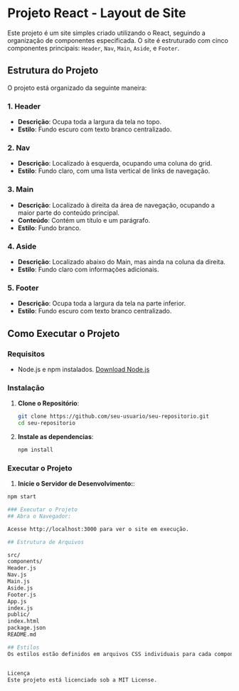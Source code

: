 # Projeto React - Layout de Site

Este projeto é um site simples criado utilizando o React, seguindo a organização de componentes especificada. O site é estruturado com cinco componentes principais: `Header`, `Nav`, `Main`, `Aside`, e `Footer`.

## Estrutura do Projeto

O projeto está organizado da seguinte maneira:

### 1. Header

- **Descrição**: Ocupa toda a largura da tela no topo.
- **Estilo**: Fundo escuro com texto branco centralizado.

### 2. Nav

- **Descrição**: Localizado à esquerda, ocupando uma coluna do grid.
- **Estilo**: Fundo claro, com uma lista vertical de links de navegação.

### 3. Main

- **Descrição**: Localizado à direita da área de navegação, ocupando a maior parte do conteúdo principal.
- **Conteúdo**: Contém um título e um parágrafo.
- **Estilo**: Fundo branco.

### 4. Aside

- **Descrição**: Localizado abaixo do Main, mas ainda na coluna da direita.
- **Estilo**: Fundo claro com informações adicionais.

### 5. Footer

- **Descrição**: Ocupa toda a largura da tela na parte inferior.
- **Estilo**: Fundo escuro com texto branco centralizado.

## Como Executar o Projeto

### Requisitos

- Node.js e npm instalados. [Download Node.js](https://nodejs.org/)

### Instalação

1. **Clone o Repositório**:

   ```bash
   git clone https://github.com/seu-usuario/seu-repositorio.git
   cd seu-repositorio

1. **Instale as dependencias**:

   ```bash
   npm install

### Executar o Projeto

1. **Inicie o Servidor de Desenvolvimento:**:

```bash
npm start

### Executar o Projeto
## Abra o Navegador:

Acesse http://localhost:3000 para ver o site em execução.

## Estrutura de Arquivos

src/
components/
Header.js
Nav.js
Main.js
Aside.js
Footer.js
App.js
index.js
public/
index.html
package.json
README.md

## Estilos
Os estilos estão definidos em arquivos CSS individuais para cada componente e também podem ser encontrados no arquivo App.css para estilos globais.


Licença
Este projeto está licenciado sob a MIT License.
